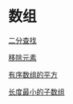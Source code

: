 # 数组

[二分查找](二分查找/二分查找.md "二分查找")

[移除元素](移除元素/移除元素.md "移除元素")

[有序数组的平方](有序数组的平方/有序数组的平方.md "有序数组的平方")

[长度最小的子数组](长度最小的子数组/长度最小的子数组.md "长度最小的子数组")
